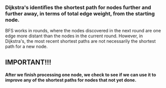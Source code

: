 ### Dijkstra's identifies the shortest path for nodes further and further away, in terms of total edge weight, from the starting node.
BFS works in rounds, where the nodes discovered in the next round are one edge more distant than the nodes in the current round. However, in Dijkstra's, the most recent shortest paths are not necessarily the shortest path for a new node.

## IMPORTANT!!! 
#### After we finish processing one node, we check to see if we can use it to improve any of the shortest paths for nodes that not yet done.
